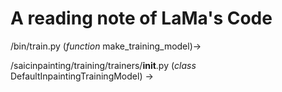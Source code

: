 # A reading note of LaMa's Code
/bin/train.py (*function* make_training_model)-> 

/saicinpainting/training/trainers/__init__.py (*class* DefaultInpaintingTrainingModel) ->

